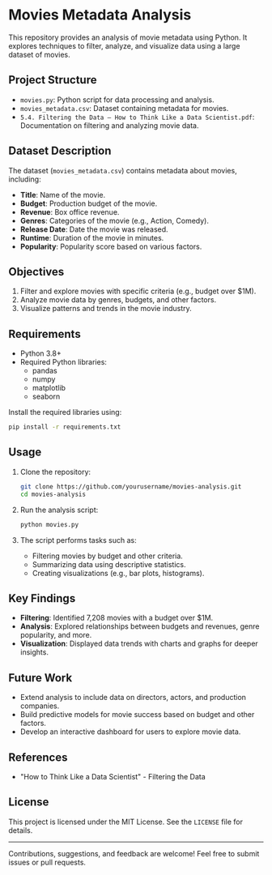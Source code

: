 # Movies Metadata Analysis

This repository provides an analysis of movie metadata using Python. It explores techniques to filter, analyze, and visualize data using a large dataset of movies.

## Project Structure

- `movies.py`: Python script for data processing and analysis.
- `movies_metadata.csv`: Dataset containing metadata for movies.
- `5.4. Filtering the Data — How to Think Like a Data Scientist.pdf`: Documentation on filtering and analyzing movie data.

## Dataset Description

The dataset (`movies_metadata.csv`) contains metadata about movies, including:

- **Title**: Name of the movie.
- **Budget**: Production budget of the movie.
- **Revenue**: Box office revenue.
- **Genres**: Categories of the movie (e.g., Action, Comedy).
- **Release Date**: Date the movie was released.
- **Runtime**: Duration of the movie in minutes.
- **Popularity**: Popularity score based on various factors.

## Objectives

1. Filter and explore movies with specific criteria (e.g., budget over $1M).
2. Analyze movie data by genres, budgets, and other factors.
3. Visualize patterns and trends in the movie industry.

## Requirements

- Python 3.8+
- Required Python libraries:
  - pandas
  - numpy
  - matplotlib
  - seaborn

Install the required libraries using:

```bash
pip install -r requirements.txt
```

## Usage

1. Clone the repository:

   ```bash
   git clone https://github.com/yourusername/movies-analysis.git
   cd movies-analysis
   ```

2. Run the analysis script:

   ```bash
   python movies.py
   ```

3. The script performs tasks such as:
   - Filtering movies by budget and other criteria.
   - Summarizing data using descriptive statistics.
   - Creating visualizations (e.g., bar plots, histograms).

## Key Findings

- **Filtering**: Identified 7,208 movies with a budget over $1M.
- **Analysis**: Explored relationships between budgets and revenues, genre popularity, and more.
- **Visualization**: Displayed data trends with charts and graphs for deeper insights.

## Future Work

- Extend analysis to include data on directors, actors, and production companies.
- Build predictive models for movie success based on budget and other factors.
- Develop an interactive dashboard for users to explore movie data.

## References

- "How to Think Like a Data Scientist" - Filtering the Data

## License

This project is licensed under the MIT License. See the `LICENSE` file for details.

---

Contributions, suggestions, and feedback are welcome! Feel free to submit issues or pull requests.

